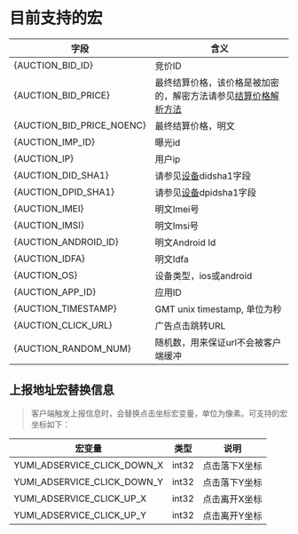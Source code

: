 # 目前支持的宏

|            字段           |                                         含义                                         |
| ------------------------- | ------------------------------------------------------------------------------------ |
| {AUCTION_BID_ID}          | 竞价ID                                                                               |
| {AUCTION_BID_PRICE}       | 最终结算价格，该价格是被加密的，解密方法请参见[结算价格解析方法](/doc_in_chinese/price_decryption_method.md) |
| {AUCTION_BID_PRICE_NOENC} | 最终结算价格，明文                                                                   |
| {AUCTION_IMP_ID}          | 曝光id                                                                               |
| {AUCTION_IP}              | 用户ip                                                                               |
| {AUCTION_DID_SHA1}        | 请参见[设备](#)didsha1字段                                                           |
| {AUCTION_DPID_SHA1}       | 请参见[设备](#)dpidsha1字段                                                          |
| {AUCTION_IMEI}            | 明文Imei号                                                                           |
| {AUCTION_IMSI}            | 明文Imsi号                                                                           |
| {AUCTION_ANDROID_ID}      | 明文Android Id                                                                       |
| {AUCTION_IDFA}            | 明文Idfa                                                                             |
| {AUCTION_OS}              | 设备类型，ios或android                                                               |
| {AUCTION_APP_ID}          | 应用ID                                                                               |
| {AUCTION_TIMESTAMP}       | GMT unix timestamp, 单位为秒                                                         |
| {AUCTION_CLICK_URL}       | 广告点击跳转URL                                                                      |
| {AUCTION_RANDOM_NUM}      | 随机数，用来保证url不会被客户端缓冲                                                  |

## 上报地址宏替换信息

> 客户端触发上报信息时，会替换点击坐标宏变量，单位为像素。可支持的宏坐标如下：

|           宏变量            |  类型 |      说明     |
| --------------------------- | ----- | ------------- |
| YUMI_ADSERVICE_CLICK_DOWN_X | int32 | 点击落下X坐标 |
| YUMI_ADSERVICE_CLICK_DOWN_Y | int32 | 点击落下Y坐标 |
| YUMI_ADSERVICE_CLICK_UP_X   | int32 | 点击离开X坐标 |
| YUMI_ADSERVICE_CLICK_UP_Y   | int32 | 点击离开Y坐标 |
